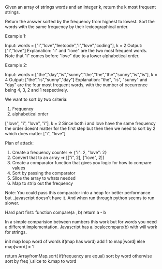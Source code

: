 Given an array of strings words and an integer k, return the k most frequent strings.

Return the answer sorted by the frequency from highest to lowest. Sort the words with the same frequency by their lexicographical order.

 Example 1:

 Input: words = ["i","love","leetcode","i","love","coding"], k = 2
 Output: ["i","love"]
 Explanation: "i" and "love" are the two most frequent words.
 Note that "i" comes before "love" due to a lower alphabetical order.
 
Example 2:

Input: words = ["the","day","is","sunny","the","the","the","sunny","is","is"], k = 4
Output: ["the","is","sunny","day"]
Explanation: "the", "is", "sunny" and "day" are the four most frequent words, with the number of occurrence being 4, 3, 2 and 1 respectively.

We want to sort by two criteria:
1. Frequency
2. alphabetical order

["love", "i", "love", "i"], k = 2
Since both i and love have the same frequency the order doesnt matter for the first step but then then we need to sort by 2 which does matter
["i", "love"]

Plan of attack:
1. Create a frequency counter => {"i": 2, "love": 2}
2. Convert that to an array => [["i", 2], ["love", 2]]
3. Create a comparator function that gives you logic for how to compare values
4. Sort by passing the comparator
5. Slice the array to whats needed
6. Map to strip out the frequency

Note: You could pass this comparator into a heap for better performance
but ..javascript doesn't have it.  And when run through python seems to run slower.

Hard part first:
function compare(a , b)
  return a - b
  
In a simple comparision between numbers this work but for words you need a different implementation.  Javascript has a.localecompare(b) with will work for strings.


init map
loop word of words
	if(map has word)
		add 1 to map[word]
  else
		map[word] = 1

return ArrayfromMap.sort(
		if(frequency are equal)
			sort by word
		otherwise sort by freq
).slice to k.map to word
